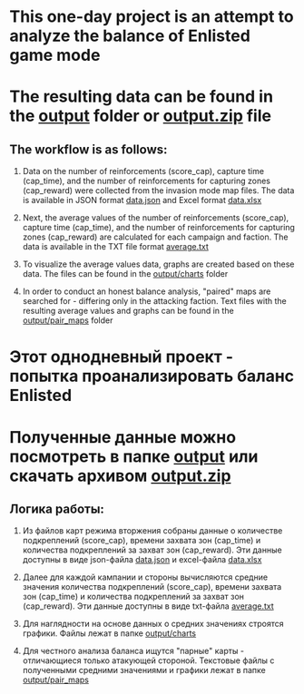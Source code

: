 # This one-day project is an attempt to analyze the balance of Enlisted game mode
# The resulting data can be found in the [output](https://github.com/rurikrok/enlisted-balance/tree/master/output) folder or [output.zip](https://github.com/rurikrok/enlisted-balance/tree/master/output.zip) file

## The workflow is as follows:

1. Data on the number of reinforcements (score_cap), capture time (cap_time), and the number of reinforcements for capturing zones (cap_reward) were collected from the invasion mode map files. The data is available in JSON format [data.json](https://github.com/rurikrok/enlisted-balance/tree/master/output/data.json) and Excel format [data.xlsx](https://github.com/rurikrok/enlisted-balance/tree/master/output/data.xlsx)

2. Next, the average values of the number of reinforcements (score_cap), capture time (cap_time), and the number of reinforcements for capturing zones (cap_reward) are calculated for each campaign and faction. The data is available in the TXT file format [average.txt](https://github.com/rurikrok/enlisted-balance/tree/master/output/average.txt)

3. To visualize the average values data, graphs are created based on these data. The files can be found in the [output/charts](https://github.com/rurikrok/enlisted-balance/tree/master/output/charts) folder

4. In order to conduct an honest balance analysis, "paired" maps are searched for - differing only in the attacking faction. Text files with the resulting average values and graphs can be found in the [output/pair_maps](https://github.com/rurikrok/enlisted-balance/tree/master/output/pair_maps) folder

# Этот однодневный проект - попытка проанализировать баланс Enlisted
# Полученные данные можно посмотреть в папке  [output](https://github.com/rurikrok/enlisted-balance/tree/master/output) или скачать архивом [output.zip](https://github.com/rurikrok/enlisted-balance/tree/master/output.zip)

## Логика работы:

1. Из файлов карт режима вторжения собраны данные о количестве подкреплений (score_cap), времени захвата зон (cap_time) и количества подкреплений за захват зон (cap_reward).
Эти данные доступны в виде json-файла [data.json](https://github.com/rurikrok/enlisted-balance/tree/master/output/data.json) и excel-файла [data.xlsx](https://github.com/rurikrok/enlisted-balance/tree/master/output/data.xlsx)

2. Далее для каждой кампании и стороны вычисляются средние значения количества подкреплений (score_cap), времени захвата зон (cap_time) и количества подкреплений за захват зон (cap_reward).
Эти данные доступны в виде txt-файла [average.txt](https://github.com/rurikrok/enlisted-balance/tree/master/output/average.txt) 

3. Для наглядности на основе данных о средних значениях строятся графики. Файлы лежат в папке [output/charts](https://github.com/rurikrok/enlisted-balance/tree/master/output/charts)

4. Для честного анализа баланса ищутся "парные" карты - отличающиеся только атакующей стороной. Текстовые файлы с полученными средними значениями и графики лежат в папке [output/pair_maps](https://github.com/rurikrok/enlisted-balance/tree/master/output/pair_maps)